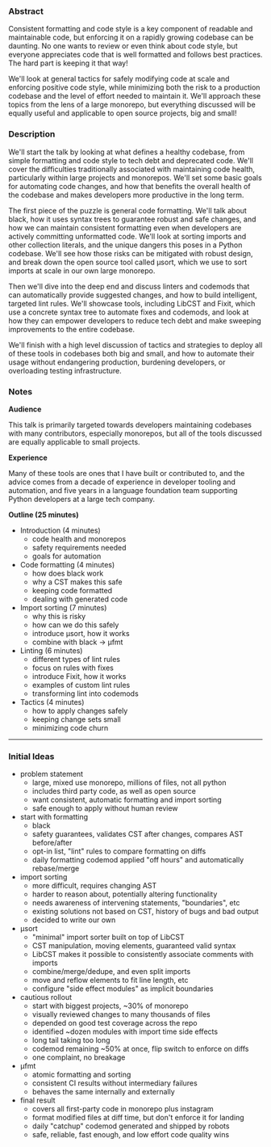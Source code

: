 ### Abstract

Consistent formatting and code style is a key component of readable and maintainable code, but enforcing it on a rapidly growing codebase can be daunting. No one wants to review or even think about code style, but everyone appreciates code that is well formatted and follows best practices. The hard part is keeping it that way!

We'll look at general tactics for safely modifying code at scale and enforcing positive code style, while minimizing both the risk to a production codebase and the level of effort needed to maintain it. We'll approach these topics from the lens of a large monorepo, but everything discussed will be equally useful and applicable to open source projects, big and small!

### Description

We'll start the talk by looking at what defines a healthy codebase, from simple formatting and code style to tech debt and deprecated code. We'll cover the difficulties traditionally associated with maintaining code health, particularly within large projects and monorepos. We'll set some basic goals for automating code changes, and how that benefits the overall health of the codebase and makes developers more productive in the long term.

The first piece of the puzzle is general code formatting. We'll talk about black, how it uses syntax trees to guarantee robust and safe changes, and how we can maintain consistent formatting even when developers are actively committing unformatted code. We'll look at sorting imports and other collection literals, and the unique dangers this poses in a Python codebase. We'll see how those risks can be mitigated with robust design, and break down the open source tool called µsort, which we use to sort imports at scale in our own large monorepo.

Then we'll dive into the deep end and discuss linters and codemods that can automatically provide suggested changes, and how to build intelligent, targeted lint rules. We'll showcase tools, including LibCST and Fixit, which use a concrete syntax tree to automate fixes and codemods, and look at how they can empower developers to reduce tech debt and make sweeping improvements to the entire codebase.

We'll finish with a high level discussion of tactics and strategies to deploy all of these tools in codebases both big and small, and how to automate their usage without endangering production, burdening developers, or overloading testing infrastructure.

### Notes

**Audience**

This talk is primarily targeted towards developers maintaining codebases with many contributors, especially monorepos, but all of the tools discussed are equally applicable to small projects. 

**Experience**

Many of these tools are ones that I have built or contributed to, and the advice comes from a decade of experience in developer tooling and automation, and five years in a language foundation team supporting Python developers at a large tech company.

**Outline (25 minutes)**

- Introduction (4 minutes)
	- code health and monorepos
	- safety requirements needed
	- goals for automation
- Code formatting (4 minutes)
	- how does black work
	- why a CST makes this safe
	- keeping code formatted
	- dealing with generated code
- Import sorting (7 minutes)
	- why this is risky
	- how can we do this safely
	- introduce µsort, how it works
	- combine with black -> µfmt
- Linting (6 minutes)
	- different types of lint rules
	- focus on rules with fixes
	- introduce Fixit, how it works
	- examples of custom lint rules
	- transforming lint into codemods
- Tactics (4 minutes)
	- how to apply changes safely
	- keeping change sets small
	- minimizing code churn

---

### Initial Ideas

- problem statement
	- large, mixed use monorepo, millions of files, not all python
	- includes third party code, as well as open source
	- want consistent, automatic formatting and import sorting
	- safe enough to apply without human review
- start with formatting
	- black
	- safety guarantees, validates CST after changes, compares AST before/after
	- opt-in list, "lint" rules to compare formatting on diffs
	- daily formatting codemod applied "off hours" and automatically rebase/merge
- import sorting
	- more difficult, requires changing AST
	- harder to reason about, potentially altering functionality
	- needs awareness of intervening statements, "boundaries", etc
	- existing solutions not based on CST, history of bugs and bad output
	- decided to write our own
- µsort
	- "minimal" import sorter built on top of LibCST
	- CST manipulation, moving elements, guaranteed valid syntax
	- LibCST makes it possible to consistently associate comments with imports
	- combine/merge/dedupe, and even split imports
	- move and reflow elements to fit line length, etc
	- configure "side effect modules" as implicit boundaries
- cautious rollout
	- start with biggest projects, ~30% of monorepo
	- visually reviewed changes to many thousands of files
	- depended on good test coverage across the repo
	- identified ~dozen modules with import time side effects
	- long tail taking too long
	- codemod remaining ~50% at once, flip switch to enforce on diffs
	- one complaint, no breakage
- µfmt
	- atomic formatting and sorting
	- consistent CI results without intermediary failures
	- behaves the same internally and externally
- final result
	- covers all first-party code in monorepo plus instagram
	- format modified files at diff time, but don't enforce it for landing
	- daily "catchup" codemod generated and shipped by robots
	- safe, reliable, fast enough, and low effort code quality wins